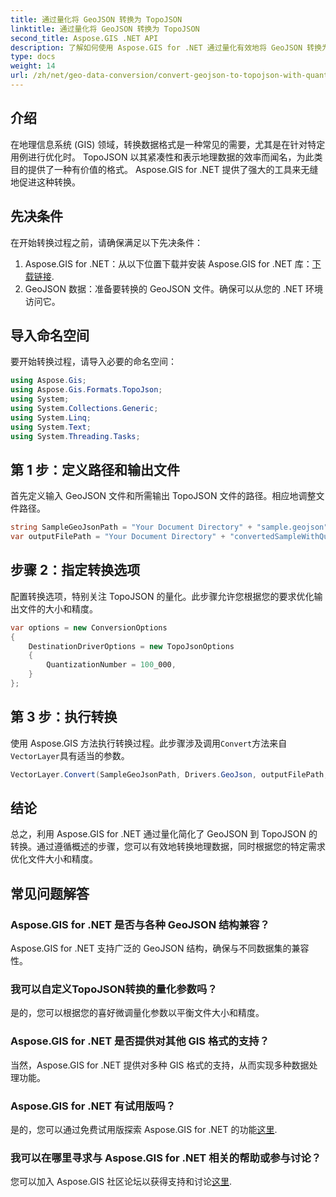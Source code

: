 ```yaml
---
title: 通过量化将 GeoJSON 转换为 TopoJSON
linktitle: 通过量化将 GeoJSON 转换为 TopoJSON
second_title: Aspose.GIS .NET API
description: 了解如何使用 Aspose.GIS for .NET 通过量化有效地将 GeoJSON 转换为 TopoJSON，从而优化文件大小和精度。
type: docs
weight: 14
url: /zh/net/geo-data-conversion/convert-geojson-to-topojson-with-quantization/
---
```

## 介绍
在地理信息系统 (GIS) 领域，转换数据格式是一种常见的需要，尤其是在针对特定用例进行优化时。 TopoJSON 以其紧凑性和表示地理数据的效率而闻名，为此类目的提供了一种有价值的格式。 Aspose.GIS for .NET 提供了强大的工具来无缝地促进这种转换。
## 先决条件
在开始转换过程之前，请确保满足以下先决条件：
1.  Aspose.GIS for .NET：从以下位置下载并安装 Aspose.GIS for .NET 库：[下载链接](https://releases.aspose.com/gis/net/).
2. GeoJSON 数据：准备要转换的 GeoJSON 文件。确保可以从您的 .NET 环境访问它。

## 导入命名空间
要开始转换过程，请导入必要的命名空间：
```csharp
using Aspose.Gis;
using Aspose.Gis.Formats.TopoJson;
using System;
using System.Collections.Generic;
using System.Linq;
using System.Text;
using System.Threading.Tasks;
```
## 第 1 步：定义路径和输出文件
首先定义输入 GeoJSON 文件和所需输出 TopoJSON 文件的路径。相应地调整文件路径。
```csharp
string SampleGeoJsonPath = "Your Document Directory" + "sample.geojson";
var outputFilePath = "Your Document Directory" + "convertedSampleWithQuantization_out.topojson";
```
## 步骤 2：指定转换选项
配置转换选项，特别关注 TopoJSON 的量化。此步骤允许您根据您的要求优化输出文件的大小和精度。
```csharp
var options = new ConversionOptions
{
    DestinationDriverOptions = new TopoJsonOptions
    {
        QuantizationNumber = 100_000,
    }
};
```
## 第 3 步：执行转换
使用 Aspose.GIS 方法执行转换过程。此步骤涉及调用`Convert`方法来自`VectorLayer`具有适当的参数。
```csharp
VectorLayer.Convert(SampleGeoJsonPath, Drivers.GeoJson, outputFilePath, Drivers.TopoJson, options);
```

## 结论
总之，利用 Aspose.GIS for .NET 通过量化简化了 GeoJSON 到 TopoJSON 的转换。通过遵循概述的步骤，您可以有效地转换地理数据，同时根据您的特定需求优化文件大小和精度。
## 常见问题解答
### Aspose.GIS for .NET 是否与各种 GeoJSON 结构兼容？
Aspose.GIS for .NET 支持广泛的 GeoJSON 结构，确保与不同数据集的兼容性。
### 我可以自定义TopoJSON转换的量化参数吗？
是的，您可以根据您的喜好微调量化参数以平衡文件大小和精度。
### Aspose.GIS for .NET 是否提供对其他 GIS 格式的支持？
当然，Aspose.GIS for .NET 提供对多种 GIS 格式的支持，从而实现多种数据处理功能。
### Aspose.GIS for .NET 有试用版吗？
是的，您可以通过免费试用版探索 Aspose.GIS for .NET 的功能[这里](https://releases.aspose.com/).
### 我可以在哪里寻求与 Aspose.GIS for .NET 相关的帮助或参与讨论？
您可以加入 Aspose.GIS 社区论坛以获得支持和讨论[这里](https://forum.aspose.com/c/gis/33).